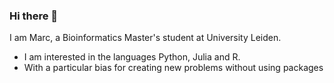 ### Hi there 👋

I am Marc, a Bioinformatics Master's student at University Leiden.
* I am interested in the languages Python, Julia and R.
* With a particular bias for creating new problems without using packages
